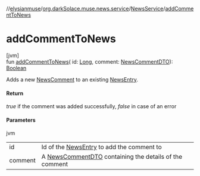 //[elysianmuse](../../../index.md)/[org.darkSolace.muse.news.service](../index.md)/[NewsService](index.md)/[addCommentToNews](add-comment-to-news.md)

# addCommentToNews

[jvm]\
fun [addCommentToNews](add-comment-to-news.md)(
id: [Long](https://kotlinlang.org/api/latest/jvm/stdlib/kotlin/-long/index.html),
comment: [NewsCommentDTO](../../org.darkSolace.muse.news.model.dto/-news-comment-d-t-o/index.md)): [Boolean](https://kotlinlang.org/api/latest/jvm/stdlib/kotlin/-boolean/index.html)

Adds a new [NewsComment](../../org.darkSolace.muse.news.model/-news-comment/index.md) to an
existing [NewsEntry](../../org.darkSolace.muse.news.model/-news-entry/index.md).

#### Return

*true* if the comment was added successfully, *false* in case of an error

#### Parameters

jvm

|         |                                                                                                                                 |
|---------|---------------------------------------------------------------------------------------------------------------------------------|
| id      | Id of the [NewsEntry](../../org.darkSolace.muse.news.model/-news-entry/index.md) to add the comment to                          |
| comment | A [NewsCommentDTO](../../org.darkSolace.muse.news.model.dto/-news-comment-d-t-o/index.md) containing the details of the comment |
